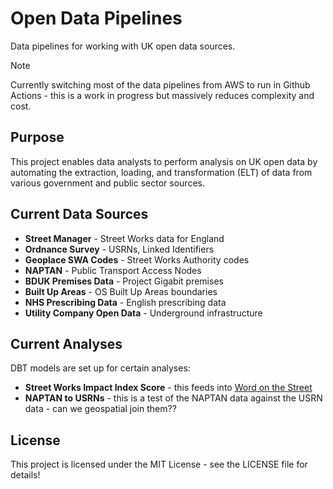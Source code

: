 # Open Data Pipelines

Data pipelines for working with UK open data sources.

> [!NOTE]
> Currently switching most of the data pipelines from AWS to run in Github Actions - this is a work in progress but massively reduces complexity and cost.

## Purpose

This project enables data analysts to perform analysis on UK open data by automating the extraction, loading, and transformation (ELT) of data from various government and public sector sources.

## Current Data Sources

- **Street Manager** - Street Works data for England
- **Ordnance Survey** - USRNs, Linked Identifiers
- **Geoplace SWA Codes** - Street Works Authority codes
- **NAPTAN** - Public Transport Access Nodes
- **BDUK Premises Data** - Project Gigabit premises
- **Built Up Areas** - OS Built Up Areas boundaries
- **NHS Prescribing Data** - English prescribing data
- **Utility Company Open Data** - Underground infrastructure

## Current Analyses

DBT models are set up for certain analyses:

- **Street Works Impact Index Score** - this feeds into [Word on the Street](https://word-on-the-street.evidence.app)
- **NAPTAN to USRNs** - this is a test of the NAPTAN data against the USRN data - can we geospatial join them??

## License

This project is licensed under the MIT License - see the LICENSE file for details!
